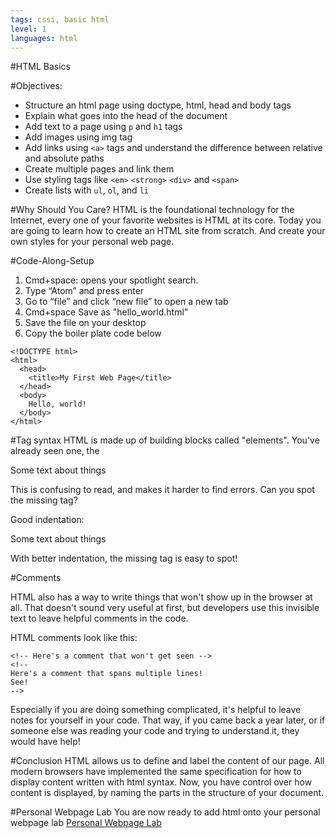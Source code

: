 ```yaml
---
tags: cssi, basic html
level: 1
languages: html
---
```

#HTML Basics

#Objectives:
+	Structure an html page using doctype, html, head and body tags
+	Explain what goes into the head of the document
+	Add text to a page using `p` and `h1` tags
+	Add images using img tag
+	Add links using `<a>` tags and understand the difference between relative and absolute paths
+	Create multiple pages and link them
+	Use styling tags like `<em>` `<strong>` `<div>` and `<span>`
+	Create lists with `ul`, `ol`, and `li`

#Why Should You Care?
HTML is the foundational technology for the Internet, every one of your favorite websites is HTML at its core. Today you are going to learn how to create an HTML site from scratch. And create your own styles for your personal web page.

#Code-Along-Setup
1. Cmd+space: opens your spotlight search.
2. Type “Atom” and press enter
3. Go to “file” and click “new file” to open a new tab
4. Cmd+space Save as "hello_world.html"
5. Save the file on your desktop
6. Copy the boiler plate code below

```
<!DOCTYPE html>
<html>
  <head>
    <title>My First Web Page</title>
  </head>
  <body>
    Hello, world!
  </body>
</html>
```

#Tag syntax
HTML is made up of building blocks called "elements". You've already seen one, the <title> element. Elements are typically made up of an "opening tag", a "closing tag", and some content in between. Here's an example:
```
<tag> .... CONTENT GOES HERE .... </tag>
```

Tags can also have attributes applied to them. Different elements can have different attributes. All elements can have class and id attributes to help differentiate them from other elements.

```
<h1 id="title">The Gettysburg Address</h1>

<p>Four score and seven years ago our fathers brought forth on this continent, a new nation, conceived in Liberty, and dedicated to the proposition that all men are created equal.</p>

<p class="about">Delivered by Abraham Lincoln on November 19, 1863.</p>
```

+ ID - identifies a unique element on the page and there can only be one element that has that id.

+ Class- Identifies and group elements that may occur more than once.

Some elements do not have closing tags; these are typically elements that have no text content.

For example, the ``<img>`` element points to an image, but doesn't have any text inside.

``<img src="kittens.jpg" width="80" height="100" alt="Photo of kittens playing">``

This tag has attributes (src, width, height, alt), but no closing tag.

#Tag Nesting and Whitespace
The browser mostly ignores the whitespace in your HTML page. If you have text on different lines or with lots of spaces in between, it will all get replaced by a single space. This is really helpful for making our HTML file readable - we can hit Enter as many times as we need to, and the browser will ignore it!

It also forces us to use other ways to put whitespace into our pages, if we want it. We'll go in depth about styling and positioning when we cover CSS, but for now, there are two whitespace tricks to know.

br is the line break tag - it's like pressing enter on the keyboard.
```
<p> I could use a <br> break</p>
```
&nbsp; is the html entity name for a no-break space. If you want to put extra spaces in between words, you can use it like this:
```
<p> I need a little &nbsp; &nbsp; &nbsp; space </p>
```

#Types of Tags:
+ Headers
Headers tell your visitors what your site is about. Usually, the main title of pages uses the `<h1>` tag.

Netflix might use headers like this:
```
<!DOCTYPE html>
 <body>
   <h1>Netflix</h1>
   <h2>Top Picks For You</h2>
   <!-- your top picks would be here! --> 
  <h3>TV Shows</h3>
   <!-- TV Shows would be here! -->
   <h3>Comedies</h3> 
  <!-- Comedies here! -->
   <h3>Horror</h3>
   <!-- Horror Movies here! --> 
</body>
```

+ Paragraphs and Emphasis
	1.	`<p>` tags, delineate paragraph text
	2.	`<strong>` will make any text contained within bold
	3.	`<em>` will italicize text or add emphasis

+ Lists
	1.	Bullet point lists start with `<ul>` for unordered list
	2.	Numbered lists start with `<ol>` for ordered list
	3.	The actual list items go between `<li>` tags for, you guessed it, list items

```
<ul>
   <li>item with bullet point</li>
   <li>2nd item with bullet point</li>
   <li>another list item</li> 
</ul>

  <ol>
   <li>Numbered item</li> 
  <li>List item #2</li> 
  <li>Third list item</li>
 </ol>
```
+ Links
Links use an `<a>` tag, which stands for anchor. If you wanted a link to Google it would look like this:
`<a href="http://www.google.com">Super secret link</a>`

+ Images
Images use an `<img>` tag to embed an image in a webpage.
`<img src="your_image_location">`

#Indentation
HTML is not the easiest to read. It's designed to be clear for the browser to understand, but not always for humans. However, there are some ways to make it easier for you and others to read your code. Following the guidelines will help make your code easier to understand and debug.

Bad indentation:
<html><head><title>The end of the world as we know it</title>
</head><body><p>
Some text about things</p></body>

This is confusing to read, and makes it harder to find errors. Can you spot the missing tag?

Good indentation:
<html>
  <head>
    <title>
      The end of the world as we know it
    </title>
  </head>
  <body>
    <p>
      Some text about things
    </p>
  </body>

With better indentation, the missing tag is easy to spot!

#Comments

HTML also has a way to write things that won't show up in the browser at all. That doesn't sound very useful at first, but developers use this invisible text to leave helpful comments in the code.

HTML comments look like this:
```
<!-- Here's a comment that won't get seen -->
<!--
Here's a comment that spans multiple lines!
See!
-->
```

Especially if you are doing something complicated, it's helpful to leave notes for yourself in your code. That way, if you came back a year later, or if someone else was reading your code and trying to understand it, they would have help!


#Conclusion
HTML allows us to define and label the content of our page. All modern browsers have implemented the same specification for how to display content written with html syntax. Now, you have control over how content is displayed, by naming the parts in the structure of your document.

#Personal Webpage Lab
You are now ready to add html onto your personal webpage lab
<a href="https://github.com/learn-co-curriculum/cssi-1.4-html--personal-webpage-lab">Personal Webpage Lab</a>

